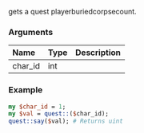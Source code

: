gets a quest playerburiedcorpsecount.
### Arguments
**Name**|**Type**|**Description**
:---|:---|:---
char_id|int|

### Example

```perl
my $char_id = 1;
my $val = quest::($char_id);
quest::say($val); # Returns uint
```